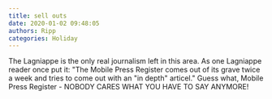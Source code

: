 ```yaml
---
title: sell outs
date: 2020-01-02 09:48:05
authors: Ripp
categories: Holiday
---
```


 The Lagniappe is the only real journalism left in this area.  As one Lagniappe reader once put it: "The Mobile Press Register comes out of its grave twice a week and tries to come out with an "in depth" articel."
Guess what, Mobile Press Register - NOBODY CARES WHAT YOU HAVE TO SAY ANYMORE!